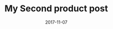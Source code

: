 ---
path: "/product/my-second-post"
date: "2017-11-07"
title: "My Second product post"
description: Lorem ipsum dolor sit amet, consectetur adipiscing elit, sed do eiusmod
price: '250.00'
image: /static/bootstrap-illustration-3-684597ab3c466b167570a1fa9e74edfc.png
altText: product image
ratings: '5'
---